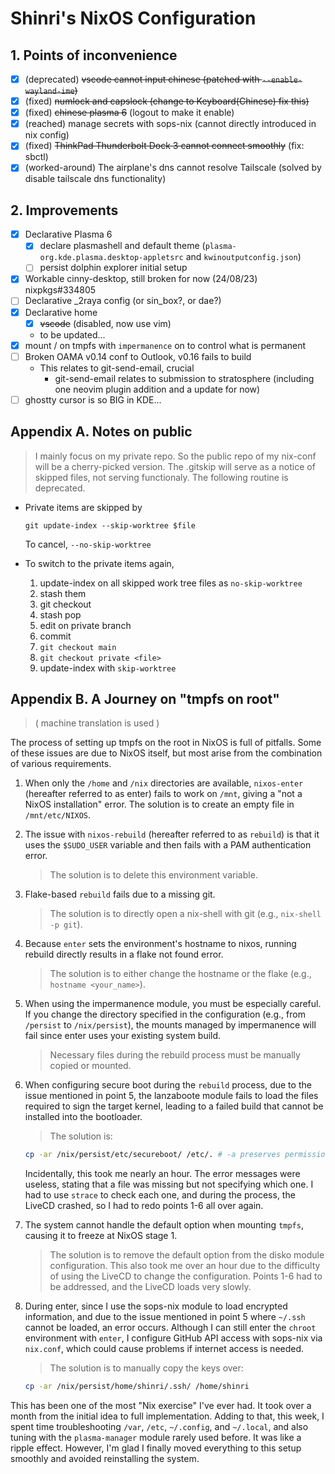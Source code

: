 # Shinri's NixOS Configuration

## 1. Points of inconvenience

- [x] (deprecated) ~~vscode cannot input chinese (patched with `--enable-wayland-ime`)~~
- [x] (fixed) ~~numlock and capslock (change to Keyboard(Chinese) fix this)~~
- [x] (fixed) ~~chinese plasma 6~~ (logout to make it enable)
- [x] (reached) manage secrets with sops-nix (cannot directly introduced in nix config)
- [x] (fixed) ~~ThinkPad Thunderbolt Dock 3 cannot connect smoothly~~ (fix: sbctl)
- [x] (worked-around) The airplane's dns cannot resolve Tailscale (solved by disable tailscale dns functionality)

## 2. Improvements

- [x] Declarative Plasma 6
  - [x] declare plasmashell and default theme (`plasma-org.kde.plasma.desktop-appletsrc` and `kwinoutputconfig.json`)
  - [ ] persist dolphin explorer initial setup
- [x] Workable cinny-desktop, still broken for now (24/08/23) nixpkgs#334805
- [ ] Declarative _2raya config (or sin_box?, or dae?)
- [x] Declarative home
    - [x] ~~vscode~~ (disabled, now use vim)
    - to be updated...
- [x] mount / on tmpfs with `impermanence` on to control what is permanent
- [ ] Broken OAMA v0.14 conf to Outlook, v0.16 fails to build
  - This relates to git-send-email, crucial
    - git-send-email relates to submission to stratosphere (including one neovim plugin addition and a update for now)
- [ ] ghostty cursor is so BIG in KDE...

## Appendix A. Notes on public

> I mainly focus on my private repo.
> So the public repo of my nix-conf will be a cherry-picked version.
> The .gitskip will serve as a notice of skipped files, not serving functionaly.
> The following routine is deprecated.

- Private items are skipped by

    ```fish
    git update-index --skip-worktree $file
    ```

    To cancel, `--no-skip-worktree`

- To switch to the private items again,

    1. update-index on all skipped work tree files as `no-skip-worktree`
    2. stash them
    3. git checkout
    4. stash pop
    5. edit on private branch
    6. commit
    7. `git checkout main`
    8. `git checkout private <file>`
    9. update-index with `skip-worktree`

## Appendix B. A Journey on "tmpfs on root"

> ( machine translation is used )

The process of setting up tmpfs on the root in NixOS is full of pitfalls.
Some of these issues are due to NixOS itself,
but most arise from the combination of various requirements.

1. When only the `/home` and `/nix` directories are available,
   `nixos-enter` (hereafter referred to as enter) fails to work on `/mnt`,
   giving a "not a NixOS installation" error.
   The solution is to create an empty file in `/mnt/etc/NIXOS`.

2. The issue with `nixos-rebuild` (hereafter referred to as `rebuild`) is that
   it uses the `$SUDO_USER` variable and then fails with a PAM authentication error.
   > The solution is to delete this environment variable.

3. Flake-based `rebuild` fails due to a missing git.
   > The solution is to directly open a nix-shell with git (e.g., `nix-shell -p git`).

4. Because `enter` sets the environment's hostname to nixos,
   running rebuild directly results in a flake not found error.
   > The solution is to either change the hostname or the flake (e.g., `hostname <your_name>`).

5. When using the impermanence module, you must be especially careful.
   If you change the directory specified in the configuration
   (e.g., from `/persist` to `/nix/persist`),
   the mounts managed by impermanence will fail since enter uses your existing system build.
   > Necessary files during the rebuild process must be manually copied or mounted.

6. When configuring secure boot during the `rebuild` process, 
   due to the issue mentioned in point 5,
   the lanzaboote module fails to load the files required to sign the target kernel,
   leading to a failed build that cannot be installed into the bootloader.
   > The solution is:
   ```sh
   cp -ar /nix/persist/etc/secureboot/ /etc/. # -a preserves permissions information
   ```

   Incidentally, this took me nearly an hour.
   The error messages were useless,
   stating that a file was missing but not specifying which one.
   I had to use `strace` to check each one,
   and during the process, the LiveCD crashed, so I had to redo points 1-6 all over again.

7. The system cannot handle the default option when mounting `tmpfs`,
   causing it to freeze at NixOS stage 1.
   > The solution is to remove the default option from the disko module configuration.
   This also took me over an hour due to the difficulty of using the LiveCD
   to change the configuration.
   Points 1-6 had to be addressed, and the LiveCD loads very slowly.

8. During enter, since I use the sops-nix module to load encrypted information,
   and due to the issue mentioned in point 5 where `~/.ssh` cannot be loaded, an error occurs.
   Although I can still enter the `chroot` environment with `enter`,
   I configure GitHub API access with sops-nix via `nix.conf`,
   which could cause problems if internet access is needed.
   > The solution is to manually copy the keys over:
   ```sh
   cp -ar /nix/persist/home/shinri/.ssh/ /home/shinri
   ```

This has been one of the most "Nix exercise" I've ever had.
It took over a month from the initial idea to full implementation.
Adding to that, this week, I spent time troubleshooting `/var`, `/etc`, `~/.config`, and `~/.local`,
and also tuning with the `plasma-manager` module rarely used before.
It was like a ripple effect.
However, I'm glad I finally moved everything to this setup smoothly
and avoided reinstalling the system.
